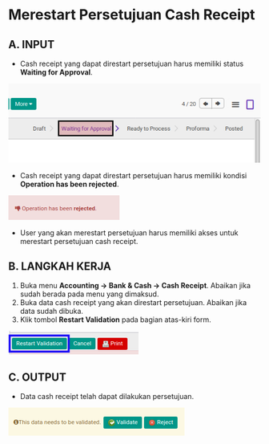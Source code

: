 # Merestart Persetujuan Cash Receipt

## A. INPUT

* Cash receipt yang dapat direstart persetujuan harus memiliki status **Waiting for Approval**.

![](../../img/cash-receipt/status-waiting-for-approval.png)

* Cash receipt yang dapat direstart persetujuan harus memiliki kondisi **Operation has been rejected**.

![](../../img/cash-receipt/output-ditolak.png)

* User yang akan merestart persetujuan harus memiliki akses untuk merestart persetujuan cash receipt.

## B. LANGKAH KERJA

1. Buka menu **Accounting -> Bank & Cash -> Cash Receipt**. Abaikan jika sudah berada pada menu yang dimaksud.
2. Buka data cash receipt yang akan direstart persetujuan. Abaikan jika data sudah dibuka.
3. Klik tombol **Restart Validation** pada bagian atas-kiri form.

![](../../img/cash-receipt/tombol-restart-validation.png)

## C. OUTPUT

* Data cash receipt telah dapat dilakukan persetujuan.

![](../../img/cash-receipt/output-restart-persetujuan.png)

